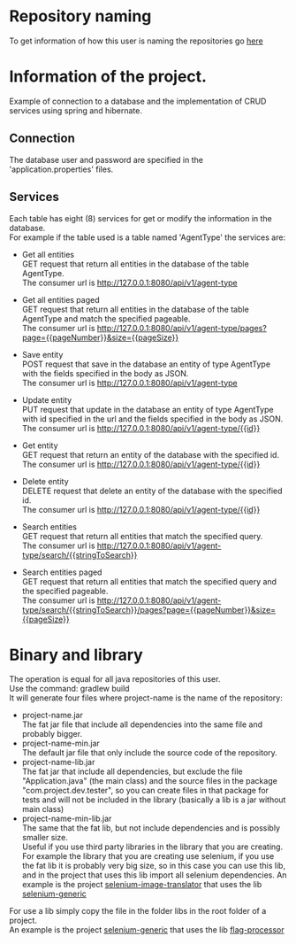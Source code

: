 # Repository naming
To get information of how this user is naming the repositories go [here](https://github.com/DysonParra#repository-naming)

# Information of the project.
Example of connection to a database and the implementation of CRUD services using spring and hibernate.  

## Connection  
The database user and password are specified in the 'application.properties' files.  

## Services  
Each table has eight (8) services for get or modify the information in the database.  
For example if the table used is a table named 'AgentType' the services are:
- Get all entities  
  GET request that return all entities in the database of the table AgentType.  
  The consumer url is http://127.0.0.1:8080/api/v1/agent-type  
  
- Get all entities paged  
  GET request that return all entities in the database of the table AgentType and match the specified pageable.  
  The consumer url is http://127.0.0.1:8080/api/v1/agent-type/pages?page={{pageNumber}}&size={{pageSize}}  
  
- Save entity  
  POST request that save in the database an entity of type AgentType with the fields specified in the body as JSON.  
  The consumer url is http://127.0.0.1:8080/api/v1/agent-type  
  
- Update entity  
  PUT request that update in the database an entity of type AgentType with id specified in the url and the fields specified in the body as JSON.   
  The consumer url is http://127.0.0.1:8080/api/v1/agent-type/{{id}}  
  
- Get entity  
  GET request that return an entity of the database with the specified id.  
  The consumer url is http://127.0.0.1:8080/api/v1/agent-type/{{id}}  
  
- Delete entity  
  DELETE request that delete an entity of the database with the specified id.  
  The consumer url is http://127.0.0.1:8080/api/v1/agent-type/{{id}}    
  
- Search entities  
  GET request that return all entities that match the specified query.  
  The consumer url is http://127.0.0.1:8080/api/v1/agent-type/search/{{stringToSearch}}  
  
- Search entities paged  
  GET request that return all entities that match the specified query and the specified pageable.    
  The consumer url is http://127.0.0.1:8080/api/v1/agent-type/search/{{stringToSearch}}/pages?page={{pageNumber}}&size={{pageSize}}  

# Binary and library
The operation is equal for all java repositories of this user.  
Use the command: gradlew build  
It will generate four files where project-name is the name of the repository:
- project-name.jar  
  The fat jar file that include all dependencies into the same file and probably bigger.
- project-name-min.jar  
  The default jar file that only include the source code of the repository.
- project-name-lib.jar  
  The fat jar that include all dependencies, but exclude the file "Application.java" (the main class) and the source files in the package "com.project.dev.tester", so you can create files in that package for tests and will not be included in the library (basically a lib is a jar without main class)
- project-name-min-lib.jar  
The same that the fat lib, but not include dependencies and is possibly smaller size.  
Useful if you use third party libraries in the library that you are creating. For example the library that you are creating use selenium, if you use the fat lib it is probably very big size, so in this case you can use this lib, and in the project that uses this lib import all selenium dependencies.
An example is the project [selenium-image-translator](https://github.com/DysonParra/selenium-image-translator-java) that uses the lib [selenium-generic](https://github.com/DysonParra/selenium-generic-java)  

For use a lib simply copy the file in the folder libs in the root folder of a project.  
An example is the project [selenium-generic](https://github.com/DysonParra/selenium-generic-java) that uses the lib [flag-processor](https://github.com/DysonParra/flag-processor-java)  
